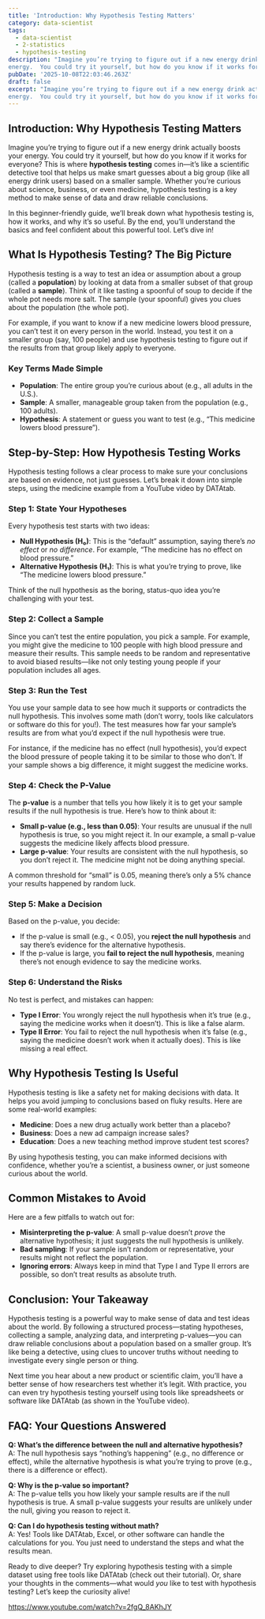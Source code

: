 ```yaml
---
title: 'Introduction: Why Hypothesis Testing Matters'
category: data-scientist
tags:
  - data-scientist
  - 2-statistics
  - hypothesis-testing
description: "Imagine you’re trying to figure out if a new energy drink actually boosts your
energy.  You could try it yourself, but how do you know if it works for..."
pubDate: '2025-10-08T22:03:46.263Z'
draft: false
excerpt: "Imagine you’re trying to figure out if a new energy drink actually boosts your
energy.  You could try it yourself, but how do you know if it works for..."
---
```



## Introduction: Why Hypothesis Testing Matters

Imagine you’re trying to figure out if a new energy drink actually boosts your energy. You could try it yourself, but how do you know if it works for everyone? This is where **hypothesis testing** comes in—it’s like a scientific detective tool that helps us make smart guesses about a big group (like all energy drink users) based on a smaller sample. Whether you’re curious about science, business, or even medicine, hypothesis testing is a key method to make sense of data and draw reliable conclusions.

In this beginner-friendly guide, we’ll break down what hypothesis testing is, how it works, and why it’s so useful. By the end, you’ll understand the basics and feel confident about this powerful tool. Let’s dive in!

## What Is Hypothesis Testing? The Big Picture

Hypothesis testing is a way to test an idea or assumption about a group (called a **population**) by looking at data from a smaller subset of that group (called a **sample**). Think of it like tasting a spoonful of soup to decide if the whole pot needs more salt. The sample (your spoonful) gives you clues about the population (the whole pot).

For example, if you want to know if a new medicine lowers blood pressure, you can’t test it on every person in the world. Instead, you test it on a smaller group (say, 100 people) and use hypothesis testing to figure out if the results from that group likely apply to everyone.

### Key Terms Made Simple

- **Population**: The entire group you’re curious about (e.g., all adults in the U.S.).
- **Sample**: A smaller, manageable group taken from the population (e.g., 100 adults).
- **Hypothesis**: A statement or guess you want to test (e.g., “This medicine lowers blood pressure”).

## Step-by-Step: How Hypothesis Testing Works

Hypothesis testing follows a clear process to make sure your conclusions are based on evidence, not just guesses. Let’s break it down into simple steps, using the medicine example from a YouTube video by DATAtab.

### Step 1: State Your Hypotheses

Every hypothesis test starts with two ideas:

- **Null Hypothesis (H₀)**: This is the “default” assumption, saying there’s *no effect* or *no difference*. For example, “The medicine has no effect on blood pressure.”
- **Alternative Hypothesis (H₁)**: This is what you’re trying to prove, like “The medicine lowers blood pressure.”

Think of the null hypothesis as the boring, status-quo idea you’re challenging with your test.

### Step 2: Collect a Sample

Since you can’t test the entire population, you pick a sample. For example, you might give the medicine to 100 people with high blood pressure and measure their results. This sample needs to be random and representative to avoid biased results—like not only testing young people if your population includes all ages.

### Step 3: Run the Test

You use your sample data to see how much it supports or contradicts the null hypothesis. This involves some math (don’t worry, tools like calculators or software do this for you!). The test measures how far your sample’s results are from what you’d expect if the null hypothesis were true.

For instance, if the medicine has no effect (null hypothesis), you’d expect the blood pressure of people taking it to be similar to those who don’t. If your sample shows a big difference, it might suggest the medicine works.

### Step 4: Check the P-Value

The **p-value** is a number that tells you how likely it is to get your sample results if the null hypothesis is true. Here’s how to think about it:

- **Small p-value (e.g., less than 0.05)**: Your results are unusual if the null hypothesis is true, so you might reject it. In our example, a small p-value suggests the medicine likely affects blood pressure.
- **Large p-value**: Your results are consistent with the null hypothesis, so you don’t reject it. The medicine might not be doing anything special.

A common threshold for “small” is 0.05, meaning there’s only a 5% chance your results happened by random luck.

### Step 5: Make a Decision

Based on the p-value, you decide:

- If the p-value is small (e.g., &lt; 0.05), you **reject the null hypothesis** and say there’s evidence for the alternative hypothesis.
- If the p-value is large, you **fail to reject the null hypothesis**, meaning there’s not enough evidence to say the medicine works.

### Step 6: Understand the Risks

No test is perfect, and mistakes can happen:

- **Type I Error**: You wrongly reject the null hypothesis when it’s true (e.g., saying the medicine works when it doesn’t). This is like a false alarm.
- **Type II Error**: You fail to reject the null hypothesis when it’s false (e.g., saying the medicine doesn’t work when it actually does). This is like missing a real effect.

## Why Hypothesis Testing Is Useful

Hypothesis testing is like a safety net for making decisions with data. It helps you avoid jumping to conclusions based on fluky results. Here are some real-world examples:

- **Medicine**: Does a new drug actually work better than a placebo?
- **Business**: Does a new ad campaign increase sales?
- **Education**: Does a new teaching method improve student test scores?

By using hypothesis testing, you can make informed decisions with confidence, whether you’re a scientist, a business owner, or just someone curious about the world.

## Common Mistakes to Avoid

Here are a few pitfalls to watch out for:

- **Misinterpreting the p-value**: A small p-value doesn’t *prove* the alternative hypothesis; it just suggests the null hypothesis is unlikely.
- **Bad sampling**: If your sample isn’t random or representative, your results might not reflect the population.
- **Ignoring errors**: Always keep in mind that Type I and Type II errors are possible, so don’t treat results as absolute truth.

## Conclusion: Your Takeaway

Hypothesis testing is a powerful way to make sense of data and test ideas about the world. By following a structured process—stating hypotheses, collecting a sample, analyzing data, and interpreting p-values—you can draw reliable conclusions about a population based on a smaller group. It’s like being a detective, using clues to uncover truths without needing to investigate every single person or thing.

Next time you hear about a new product or scientific claim, you’ll have a better sense of how researchers test whether it’s legit. With practice, you can even try hypothesis testing yourself using tools like spreadsheets or software like DATAtab (as shown in the YouTube video).

## FAQ: Your Questions Answered

**Q: What’s the difference between the null and alternative hypothesis?**\
A: The null hypothesis says “nothing’s happening” (e.g., no difference or effect), while the alternative hypothesis is what you’re trying to prove (e.g., there is a difference or effect).

**Q: Why is the p-value so important?**\
A: The p-value tells you how likely your sample results are if the null hypothesis is true. A small p-value suggests your results are unlikely under the null, giving you reason to reject it.

**Q: Can I do hypothesis testing without math?**\
A: Yes! Tools like DATAtab, Excel, or other software can handle the calculations for you. You just need to understand the steps and what the results mean.

Ready to dive deeper? Try exploring hypothesis testing with a simple dataset using free tools like DATAtab (check out their tutorial). Or, share your thoughts in the comments—what would *you* like to test with hypothesis testing? Let’s keep the curiosity alive!

https://www.youtube.com/watch?v=2fgQ_8AKhJY
